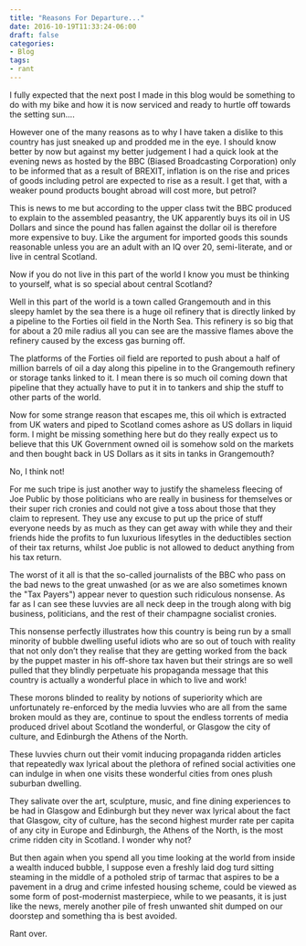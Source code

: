 ```yaml
---
title: "Reasons For Departure..."
date: 2016-10-19T11:33:24-06:00
draft: false
categories:
- Blog
tags:
- rant
---
```


 I fully expected that the next post I made in this blog would be something to do with my bike and how it is now serviced and ready to hurtle off towards the setting sun....

 However one of the many reasons as to why I have taken a dislike to this country has just sneaked up and prodded me in the eye. I should know better by now but against my better judgement I had a quick look at the evening news as hosted by the BBC (Biased Broadcasting Corporation) only to be informed that as a result of BREXIT, inflation is on the rise and prices of goods including petrol are expected to rise as a result. I get that, with a weaker pound products bought abroad will cost more, but petrol?

This is news to me but according to the upper class twit the BBC produced to explain to the assembled peasantry, the UK apparently buys its oil in US Dollars and since the pound has fallen against the dollar oil is therefore more expensive to buy. Like the argument for imported goods this sounds reasonable unless you are an adult with an IQ over 20, semi-literate, and or live in central Scotland.

<!--more-->

Now if you do not live in this part of the world I know you must be thinking to yourself, what is so special about central Scotland?

Well in this part of the world is a town called Grangemouth and in this sleepy hamlet by the sea there is a huge oil refinery that is directly linked by a pipeline to the Forties oil field in the North Sea. This refinery is so big that for about a 20 mile radius all you can see are the massive flames above the refinery caused by the excess gas burning off. 

The platforms of the Forties oil field are reported to push about a half of million barrels of oil a day along this pipeline in to the Grangemouth refinery or storage tanks linked to it. I mean there is so much oil coming down that pipeline that they actually have to put it in to tankers and ship the stuff to other parts of the world.

Now for some strange reason that escapes me, this oil which is extracted from UK waters and piped to Scotland comes ashore as US dollars in liquid form. I might be missing something here but do they really expect us to believe that this UK Government owned oil is somehow sold on the markets and then bought back in US Dollars as it sits in tanks in Grangemouth?

No, I think not!

For me such tripe is just another way to justify the shameless fleecing of Joe Public by those politicians who are really in business for themselves or their super rich cronies and could not give a toss about those that they claim to represent. They use any excuse to put up the price of stuff everyone needs by as much as they can get away with while they and their friends hide the profits to fun luxurious lifesytles in the deductibles section of their tax returns, whilst Joe public is not allowed to deduct anything from his tax return.

The worst of it all is that the so-called journalists of the BBC who pass on the bad news to the great unwashed (or as we are also sometimes known the "Tax Payers") appear never to question such ridiculous nonsense. As far as I can see these luvvies are all neck deep in the trough along with big business, politicians, and the rest of their champagne socialist cronies.

This nonsense perfectly illustrates how this country is being run by a small minority of bubble dwelling useful idiots who are so out of touch with reality that not only don’t they realise that they are getting worked from the back by the puppet master in his off-shore tax haven but their strings are so well pulled that they blindly perpetuate his propaganda message that this country is actually a wonderful place in which to live and work! 

These morons blinded to reality by notions of superiority which are unfortunately re-enforced by the media luvvies who are all from the same broken mould as they are, continue to spout the endless torrents of media produced drivel about Scotland the wonderful, or Glasgow the city of culture, and Edinburgh the Athens of the North.

These luvvies churn out their vomit inducing propaganda ridden articles that repeatedly wax lyrical about the plethora of refined social activities one can indulge in when one visits these wonderful cities from ones plush suburban dwelling. 

They salivate over the art, sculpture, music, and fine dining experiences to be had in Glasgow and Edinburgh but they never wax lyrical about the fact that Glasgow, city of culture, has the second highest murder rate per capita of any city in Europe and Edinburgh, the Athens of the North, is the most crime ridden city in Scotland. I wonder why not?

But then again when you spend all you time looking at the world from inside a wealth induced bubble, I suppose even a freshly laid dog turd sitting steaming in the middle of a potholed strip of tarmac that aspires to be a pavement in a drug and crime infested housing scheme, could be viewed as some form of post-modernist masterpiece, while to we peasants, it is just like the news, merely another pile of fresh unwanted shit dumped on our doorstep and something tha is best avoided. 

Rant over.
